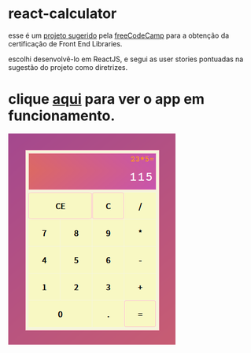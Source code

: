 ﻿# react-calculator

esse é um [projeto sugerido](https://www.freecodecamp.org/learn/front-end-libraries/front-end-libraries-projects/build-a-javascript-calculator) pela [freeCodeCamp](https://www.freecodecamp.org/) para a obtenção da certificação de Front End Libraries.

escolhi desenvolvê-lo em ReactJS, e segui as user stories pontuadas na sugestão do projeto como diretrizes.

# clique [aqui](https://codepen.io/fabiokannenberg/full/yLVrNrK) para ver o app em funcionamento.

![calculadora](0.png)
